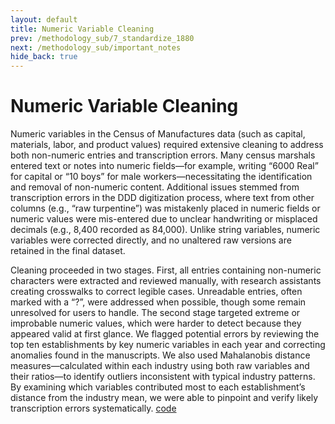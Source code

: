 ```yaml
---
layout: default
title: Numeric Variable Cleaning
prev: /methodology_sub/7_standardize_1880
next: /methodology_sub/important_notes
hide_back: true
---
```


# Numeric Variable Cleaning

Numeric variables in the Census of Manufactures data (such as capital, materials, labor, and product values) required extensive cleaning to address both non-numeric entries and transcription errors. Many census marshals entered text or notes into numeric fields—for example, writing “6000 Real” for capital or “10 boys” for male workers—necessitating the identification and removal of non-numeric content. Additional issues stemmed from transcription errors in the DDD digitization process, where text from other columns (e.g., “raw turpentine”) was mistakenly placed in numeric fields or numeric values were mis-entered due to unclear handwriting or misplaced decimals (e.g., 8,400 recorded as 84,000). Unlike string variables, numeric variables were corrected directly, and no unaltered raw versions are retained in the final dataset.

Cleaning proceeded in two stages. First, all entries containing non-numeric characters were extracted and reviewed manually, with research assistants creating crosswalks to correct legible cases. Unreadable entries, often marked with a “?”, were addressed when possible, though some remain unresolved for users to handle. The second stage targeted extreme or improbable numeric values, which were harder to detect because they appeared valid at first glance. We flagged potential errors by reviewing the top ten establishments by key numeric variables in each year and correcting anomalies found in the manuscripts. We also used Mahalanobis distance measures—calculated within each industry using both raw variables and their ratios—to identify outliers inconsistent with typical industry patterns. By examining which variables contributed most to each establishment’s distance from the industry mean, we were able to pinpoint and verify likely transcription errors systematically.
[code](https://dl.dropboxusercontent.com/scl/fi/vqihjodz3vr1dbh6le1or/variable_cleaning.do?rlkey=3g2iy9hrsfw5mii00jzfw2dwe&dl=0)





